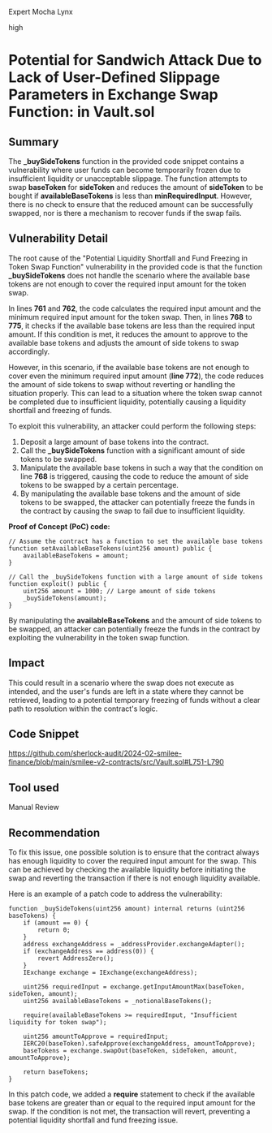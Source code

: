Expert Mocha Lynx

high

# Potential for Sandwich Attack Due to Lack of User-Defined Slippage Parameters in Exchange Swap Function: in Vault.sol

## Summary
The **_buySideTokens** function in the provided code snippet contains a vulnerability where user funds can become temporarily frozen due to insufficient liquidity or unacceptable slippage. The function attempts to swap **baseToken** for **sideToken** and reduces the amount of **sideToken** to be bought if **availableBaseTokens** is less than **minRequiredInput**. However, there is no check to ensure that the reduced amount can be successfully swapped, nor is there a mechanism to recover funds if the swap fails.
## Vulnerability Detail
The root cause of the "Potential Liquidity Shortfall and Fund Freezing in Token Swap Function" vulnerability in the provided code is that the function **_buySideTokens** does not handle the scenario where the available base tokens are not enough to cover the required input amount for the token swap.

In lines **761** and **762**, the code calculates the required input amount and the minimum required input amount for the token swap. Then, in lines **768** to **775**, it checks if the available base tokens are less than the required input amount. If this condition is met, it reduces the amount to approve to the available base tokens and adjusts the amount of side tokens to swap accordingly.

However, in this scenario, if the available base tokens are not enough to cover even the minimum required input amount (**line 772**), the code reduces the amount of side tokens to swap without reverting or handling the situation properly. This can lead to a situation where the token swap cannot be completed due to insufficient liquidity, potentially causing a liquidity shortfall and freezing of funds.

To exploit this vulnerability, an attacker could perform the following steps:

1. Deposit a large amount of base tokens into the contract.
2. Call the **_buySideTokens** function with a significant amount of side tokens to be swapped.
3. Manipulate the available base tokens in such a way that the condition on line **768** is triggered, causing the code to reduce the amount of side tokens to be swapped by a certain percentage.
4. By manipulating the available base tokens and the amount of side tokens to be swapped, the attacker can potentially freeze the funds in the contract by causing the swap to fail due to insufficient liquidity.

**Proof of Concept (PoC) code:**
```solidity
// Assume the contract has a function to set the available base tokens
function setAvailableBaseTokens(uint256 amount) public {
    availableBaseTokens = amount;
}

// Call the _buySideTokens function with a large amount of side tokens
function exploit() public {
    uint256 amount = 1000; // Large amount of side tokens
    _buySideTokens(amount);
}
```
By manipulating the **availableBaseTokens** and the amount of side tokens to be swapped, an attacker can potentially freeze the funds in the contract by exploiting the vulnerability in the token swap function.
## Impact
This could result in a scenario where the swap does not execute as intended, and the user's funds are left in a state where they cannot be retrieved, leading to a potential temporary freezing of funds without a clear path to resolution within the contract's logic.
## Code Snippet
https://github.com/sherlock-audit/2024-02-smilee-finance/blob/main/smilee-v2-contracts/src/Vault.sol#L751-L790
## Tool used

Manual Review

## Recommendation
To fix this issue, one possible solution is to ensure that the contract always has enough liquidity to cover the required input amount for the swap. This can be achieved by checking the available liquidity before initiating the swap and reverting the transaction if there is not enough liquidity available.

Here is an example of a patch code to address the vulnerability:
```solidity
function _buySideTokens(uint256 amount) internal returns (uint256 baseTokens) {
    if (amount == 0) {
        return 0;
    }
    address exchangeAddress = _addressProvider.exchangeAdapter();
    if (exchangeAddress == address(0)) {
        revert AddressZero();
    }
    IExchange exchange = IExchange(exchangeAddress);

    uint256 requiredInput = exchange.getInputAmountMax(baseToken, sideToken, amount);
    uint256 availableBaseTokens = _notionalBaseTokens();

    require(availableBaseTokens >= requiredInput, "Insufficient liquidity for token swap");

    uint256 amountToApprove = requiredInput;
    IERC20(baseToken).safeApprove(exchangeAddress, amountToApprove);
    baseTokens = exchange.swapOut(baseToken, sideToken, amount, amountToApprove);

    return baseTokens;
}
```
In this patch code, we added a **require** statement to check if the available base tokens are greater than or equal to the required input amount for the swap. If the condition is not met, the transaction will revert, preventing a potential liquidity shortfall and fund freezing issue.